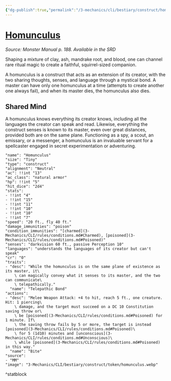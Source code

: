 ```yaml
---
{"dg-publish":true,"permalink":"/3-mechanics/cli/bestiary/construct/homunculus/","tags":["ttrpg-cli/compendium/src/5e/mm","ttrpg-cli/monster/cr/0","ttrpg-cli/monster/size/tiny","ttrpg-cli/monster/type/construct"],"noteIcon":""}
---
```


# [Homunculus](3-Mechanics\CLI\bestiary\construct/homunculus.md)
*Source: Monster Manual p. 188. Available in the <span title='Systems Reference Document (5.1)'>SRD</span>*  

Shaping a mixture of clay, ash, mandrake root, and blood, one can channel rare ritual magic to create a faithful, squirrel-sized companion.

A homunculus is a construct that acts as an extension of its creator, with the two sharing thoughts, senses, and language through a mystical bond. A master can have only one homunculus at a time (attempts to create another one always fail), and when its master dies, the homunculus also dies.

## Shared Mind

A homunculus knows everything its creator knows, including all the languages the creator can speak and read. Likewise, everything the construct senses is known to its master, even over great distances, provided both are on the same plane. Functioning as a spy, a scout, an emissary, or a messenger, a homunculus is an invaluable servant for a spellcaster engaged in secret experimentation or adventuring.

```statblock
"name": "Homunculus"
"size": "Tiny"
"type": "construct"
"alignment": "Neutral"
"ac": !!int "13"
"ac_class": "natural armor"
"hp": !!int "5"
"hit_dice": "2d4"
"stats":
- !!int "4"
- !!int "15"
- !!int "11"
- !!int "10"
- !!int "10"
- !!int "7"
"speed": "20 ft., fly 40 ft."
"damage_immunities": "poison"
"condition_immunities": "[charmed](3-Mechanics/CLI/rules/conditions.md#Charmed), [poisoned](3-Mechanics/CLI/rules/conditions.md#Poisoned)"
"senses": "darkvision 60 ft., passive Perception 10"
"languages": "understands the languages of its creator but can't speak"
"cr": "0"
"traits":
- "desc": "While the homunculus is on the same plane of existence as its master, it\
    \ can magically convey what it senses to its master, and the two can communicate\
    \ telepathically."
  "name": "Telepathic Bond"
"actions":
- "desc": "Melee Weapon Attack: +4 to hit, reach 5 ft., one creature. Hit: 1 piercing\
    \ damage, and the target must succeed on a DC 10 Constitution saving throw or\
    \ be [poisoned](3-Mechanics/CLI/rules/conditions.md#Poisoned) for 1 minute. If\
    \ the saving throw fails by 5 or more, the target is instead [poisoned](3-Mechanics/CLI/rules/conditions.md#Poisoned)\
    \ for 5 (1d10) minutes and [unconscious](3-Mechanics/CLI/rules/conditions.md#Unconscious)\
    \ while [poisoned](3-Mechanics/CLI/rules/conditions.md#Poisoned) in this way."
  "name": "Bite"
"source":
- "MM"
"image": "3-Mechanics/CLI/bestiary/construct/token/homunculus.webp"
```
^statblock